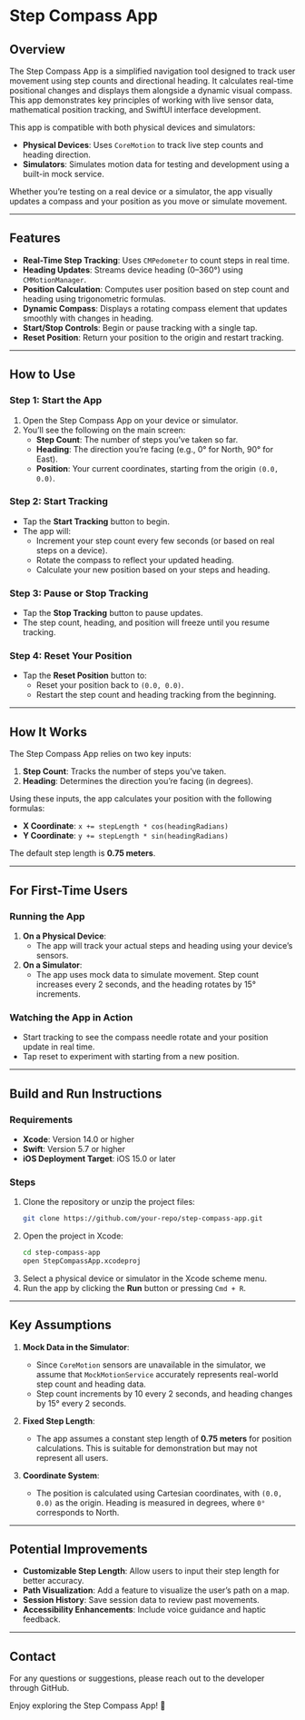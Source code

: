 # Step Compass App

## Overview

The Step Compass App is a simplified navigation tool designed to track user movement using step counts and directional heading. It calculates real-time positional changes and displays them alongside a dynamic visual compass. This app demonstrates key principles of working with live sensor data, mathematical position tracking, and SwiftUI interface development.

This app is compatible with both physical devices and simulators:
- **Physical Devices**: Uses `CoreMotion` to track live step counts and heading direction.
- **Simulators**: Simulates motion data for testing and development using a built-in mock service.

Whether you’re testing on a real device or a simulator, the app visually updates a compass and your position as you move or simulate movement.

---

## Features

- **Real-Time Step Tracking**: Uses `CMPedometer` to count steps in real time.
- **Heading Updates**: Streams device heading (0–360°) using `CMMotionManager`.
- **Position Calculation**: Computes user position based on step count and heading using trigonometric formulas.
- **Dynamic Compass**: Displays a rotating compass element that updates smoothly with changes in heading.
- **Start/Stop Controls**: Begin or pause tracking with a single tap.
- **Reset Position**: Return your position to the origin and restart tracking.

---

## How to Use

### Step 1: Start the App
1. Open the Step Compass App on your device or simulator.
2. You’ll see the following on the main screen:
   - **Step Count**: The number of steps you’ve taken so far.
   - **Heading**: The direction you’re facing (e.g., 0° for North, 90° for East).
   - **Position**: Your current coordinates, starting from the origin `(0.0, 0.0)`.

### Step 2: Start Tracking
- Tap the **Start Tracking** button to begin.
- The app will:
  - Increment your step count every few seconds (or based on real steps on a device).
  - Rotate the compass to reflect your updated heading.
  - Calculate your new position based on your steps and heading.

### Step 3: Pause or Stop Tracking
- Tap the **Stop Tracking** button to pause updates.
- The step count, heading, and position will freeze until you resume tracking.

### Step 4: Reset Your Position
- Tap the **Reset Position** button to:
  - Reset your position back to `(0.0, 0.0)`.
  - Restart the step count and heading tracking from the beginning.

---

## How It Works

The Step Compass App relies on two key inputs:
1. **Step Count**: Tracks the number of steps you’ve taken.
2. **Heading**: Determines the direction you’re facing (in degrees).

Using these inputs, the app calculates your position with the following formulas:
- **X Coordinate**: `x += stepLength * cos(headingRadians)`
- **Y Coordinate**: `y += stepLength * sin(headingRadians)`

The default step length is **0.75 meters**.

---

## For First-Time Users

### Running the App
1. **On a Physical Device**:
   - The app will track your actual steps and heading using your device’s sensors.
2. **On a Simulator**:
   - The app uses mock data to simulate movement. Step count increases every 2 seconds, and the heading rotates by 15° increments.

### Watching the App in Action
- Start tracking to see the compass needle rotate and your position update in real time.
- Tap reset to experiment with starting from a new position.

---

## Build and Run Instructions

### Requirements
- **Xcode**: Version 14.0 or higher
- **Swift**: Version 5.7 or higher
- **iOS Deployment Target**: iOS 15.0 or later

### Steps
1. Clone the repository or unzip the project files:
   ```bash
   git clone https://github.com/your-repo/step-compass-app.git
   ```
2. Open the project in Xcode:
   ```bash
   cd step-compass-app
   open StepCompassApp.xcodeproj
   ```
3. Select a physical device or simulator in the Xcode scheme menu.
4. Run the app by clicking the **Run** button or pressing `Cmd + R`.

---

## Key Assumptions

1. **Mock Data in the Simulator**:
   - Since `CoreMotion` sensors are unavailable in the simulator, we assume that `MockMotionService` accurately represents real-world step count and heading data.
   - Step count increments by 10 every 2 seconds, and heading changes by 15° every 2 seconds.

2. **Fixed Step Length**:
   - The app assumes a constant step length of **0.75 meters** for position calculations. This is suitable for demonstration but may not represent all users.

3. **Coordinate System**:
   - The position is calculated using Cartesian coordinates, with `(0.0, 0.0)` as the origin. Heading is measured in degrees, where `0°` corresponds to North.

---

## Potential Improvements

- **Customizable Step Length**: Allow users to input their step length for better accuracy.
- **Path Visualization**: Add a feature to visualize the user’s path on a map.
- **Session History**: Save session data to review past movements.
- **Accessibility Enhancements**: Include voice guidance and haptic feedback.

---

## Contact

For any questions or suggestions, please reach out to the developer through GitHub.

Enjoy exploring the Step Compass App! 🎉
